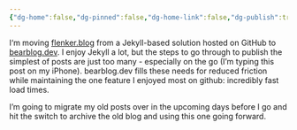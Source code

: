 ```yaml
---
{"dg-home":false,"dg-pinned":false,"dg-home-link":false,"dg-publish":true,"type":"post","disabled rules":["header-increment","yaml-title","yaml-title-alias","file-name-heading"],"title":"Migrating to the next chapter of blogging","dg-permalink":"migrating-to-the-next-chapter-of-blogging/","created-date":"2024-03-26T18:41:23","aliases":["Migrating to the next chapter of blogging"],"linter-yaml-title-alias":"Migrating to the next chapter of blogging","updated-date":"2025-05-05T17:44:28","dg-path":"migrating-to-the-next-chapter-of-blogging.md","permalink":"/migrating-to-the-next-chapter-of-blogging/","dgPassFrontmatter":true}
---
```



I‘m moving [flenker.blog](https://flenker.blog) from a Jekyll-based solution hosted on GitHub to [bearblog.dev](https://bearblog.dev). I enjoy Jekyll a lot, but the steps to go through to publish the simplest of posts are just too many - especially on the go (I’m typing this post on my iPhone). bearblog.dev fills these needs for reduced friction while maintaining the one feature I enjoyed most on github: incredibly fast load times.

I’m going to migrate my old posts over in the upcoming days before I go and hit the switch to archive the old blog and using this one going forward.
